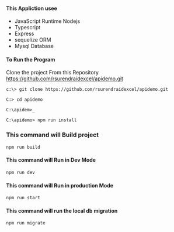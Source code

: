 #### This Appliction usee

- JavaScript Runtime Nodejs
- Typescript
- Express
- sequelize ORM
- Mysql Database


#### To Run the Program

Clone the project From this Repository https://github.com/rsurendraidexcel/apidemo.git

````
c:\> git clone https://github.com/rsurendraidexcel/apidemo.git

C:> cd apidemo

C:\apidem>_

C:\apidemo> npm run install

````

### This command will Build project
````
npm run build

````
#### This command will Run in Dev Mode

````
npm run dev

````
#### This command will Run in production Mode

````
npm run start

````

#### This command will run the local db migration

````
npm run migrate

````

